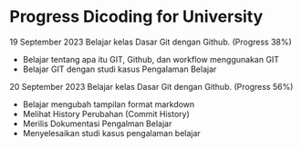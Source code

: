 # Progress Dicoding for University

19 September 2023
Belajar kelas Dasar Git dengan Github. (Progress 38%)
* Belajar tentang apa itu GIT, Github, dan workflow menggunakan GIT
* Belajar GIT dengan studi kasus Pengalaman Belajar

20 September 2023
Belajar kelas Dasar Git dengan Github. (Progress 56%)
* Belajar mengubah tampilan format markdown
* Melihat History Perubahan (Commit History)
* Merilis Dokumentasi Pengalman Belajar
* Menyelesaikan studi kasus pengalaman belajar
